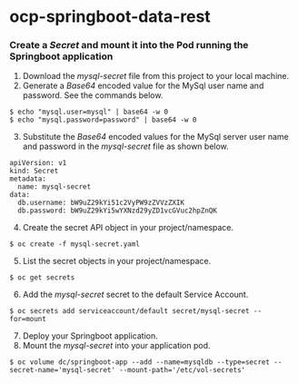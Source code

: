 # ocp-springboot-data-rest

### Create a *Secret* and mount it into the Pod running the Springboot application

1.  Download the *mysql-secret* file from this project to your local machine.
2.  Generate a *Base64* encoded value for the MySql user name and password. See the commands below.
```
$ echo "mysql.user=mysql" | base64 -w 0
$ echo "mysql.password=password" | base64 -w 0
```
3.  Substitute the *Base64* encoded values for the MySql server user name and password in the *mysql-secret* file as shown below.
```
apiVersion: v1
kind: Secret
metadata:
  name: mysql-secret
data:
  db.username: bW9uZ29kYi51c2VyPW9zZVVzZXIK
  db.password: bW9uZ29kYi5wYXNzd29yZD1vcGVuc2hpZnQK
```
4. Create the secret API object in your project/namespace.
```
$ oc create -f mysql-secret.yaml
```
5. List the secret objects in your project/namespace.
```
$ oc get secrets
```
6. Add the *mysql-secret* secret to the default Service Account.
```
$ oc secrets add serviceaccount/default secret/mysql-secret --for=mount
```
7. Deploy your Springboot application.
8. Mount the *mysql-secret* into your application pod.
```
$ oc volume dc/springboot-app --add --name=mysqldb --type=secret --secret-name='mysql-secret' --mount-path='/etc/vol-secrets'

